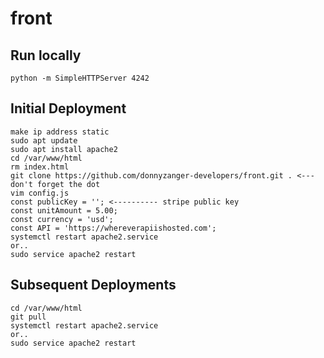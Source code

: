 # front

## Run locally
```
python -m SimpleHTTPServer 4242
```

## Initial Deployment
```
make ip address static
sudo apt update
sudo apt install apache2
cd /var/www/html
rm index.html
git clone https://github.com/donnyzanger-developers/front.git . <--- don't forget the dot
vim config.js
const publicKey = ''; <---------- stripe public key
const unitAmount = 5.00;
const currency = 'usd';
const API = 'https://whereverapiishosted.com';
systemctl restart apache2.service
or..
sudo service apache2 restart
```

## Subsequent Deployments
```
cd /var/www/html
git pull
systemctl restart apache2.service
or..
sudo service apache2 restart
```
